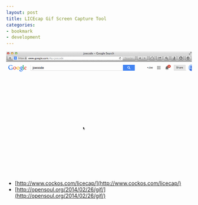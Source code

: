 ```yaml
---
layout: post
title: LICEcap Gif Screen Capture Tool
categories:
- bookmark
- development
---
```


![Google JoeCode](/images/posts/google-joecode.gif)

* [http://www.cockos.com/licecap/](http://www.cockos.com/licecap/)
* [http://opensoul.org/2014/02/26/gif/](http://opensoul.org/2014/02/26/gif/)
